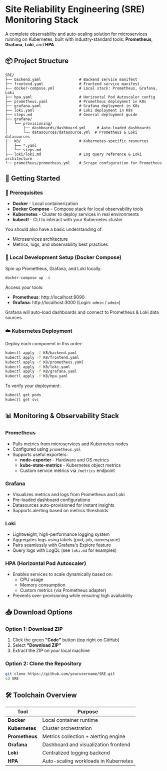 # Site Reliability Engineering (SRE) Monitoring Stack

A complete observability and auto-scaling solution for microservices running on Kubernetes, built with industry-standard tools: **Prometheus**, **Grafana**, **Loki**, and **HPA**.

## 📦 Project Structure

```
SRE/
├── backend.yaml                 # Backend service manifest
├── frontend.yaml                # Frontend service manifest
├── docker-compose.yml           # Local stack: Prometheus, Grafana, Loki
├── hpa.yaml                     # Horizontal Pod Autoscaler config
├── prometheus.yaml              # Prometheus deployment in K8s
├── grafana.yaml                 # Grafana deployment in K8s
├── loki.yaml                    # Loki deployment in K8s
├── steps.md                     # General deployment guide
├── grafana/
│   └── provisioning/
│       ├── dashboards/dashboard.yml     # Auto-loaded dashboards
│       └── datasources/datasource.yml  # Prometheus & Loki datasources
├── K8/                          # Kubernetes-specific resources
│   ├── *.yaml
│   └── steps.md
├── loki/loki.md                 # Log query reference & Loki architecture
└── prometheus/prometheus.yml    # Scrape configuration for Prometheus
```

## 🚀 Getting Started

### 🔧 Prerequisites

- **Docker** - Local containerization
- **Docker Compose** - Compose stack for local observability tools
- **Kubernetes** - Cluster to deploy services in real environments
- **kubectl** - CLI to interact with your Kubernetes cluster

You should also have a basic understanding of:
- Microservices architecture
- Metrics, logs, and observability best practices

### 🧪 Local Development Setup (Docker Compose)

Spin up Prometheus, Grafana, and Loki locally:

```bash
docker-compose up -d
```

Access your tools:
- **Prometheus**: http://localhost:9090
- **Grafana**: http://localhost:3000 (Login: `admin` / `admin`)

Grafana will auto-load dashboards and connect to Prometheus & Loki data sources.

### ☁️ Kubernetes Deployment

Deploy each component in this order:

```bash
kubectl apply -f K8/backend.yaml
kubectl apply -f K8/frontend.yaml
kubectl apply -f K8/prometheus.yaml
kubectl apply -f K8/loki.yaml
kubectl apply -f K8/grafana.yaml
kubectl apply -f K8/hpa.yaml
```

To verify your deployment:
```bash
kubectl get pods
kubectl get svc
```

## 📊 Monitoring & Observability Stack

### Prometheus

- Pulls metrics from microservices and Kubernetes nodes
- Configured using `prometheus.yml`
- Supports useful exporters:
  - **node-exporter** - Hardware and OS metrics
  - **kube-state-metrics** - Kubernetes object metrics
  - Custom service metrics via `/metrics` endpoint

### Grafana

- Visualizes metrics and logs from Prometheus and Loki
- Pre-loaded dashboard configurations
- Datasources auto-provisioned for instant insights
- Supports alerting based on metrics thresholds

### Loki


- Lightweight, high-performance logging system
- Aggregates logs using labels (pod, job, namespace)
- Pairs seamlessly with Grafana's Explore feature
- Query logs with LogQL (see `loki.md` for examples)

### HPA (Horizontal Pod Autoscaler)

- Enables services to scale dynamically based on:
  - CPU usage
  - Memory consumption
  - Custom metrics (via Prometheus adapter)
- Prevents over-provisioning while ensuring high availability

## 📥 Download Options

### Option 1: Download ZIP

1. Click the green **"Code"** button (top right on GitHub)
2. Select **"Download ZIP"**
3. Extract the ZIP on your local machine

### Option 2: Clone the Repository

```bash
git clone https://github.com/yourusername/SRE.git
cd SRE
```

## 🛠 Toolchain Overview

| Tool         | Purpose                               |
|--------------|---------------------------------------|
| **Docker**   | Local container runtime               |
| **Kubernetes** | Cluster orchestration                |
| **Prometheus** | Metrics collection + alerting engine |
| **Grafana**  | Dashboard and visualization frontend  |
| **Loki**     | Centralized logging backend           |
| **HPA**      | Auto-scaling workloads in Kubernetes  |

